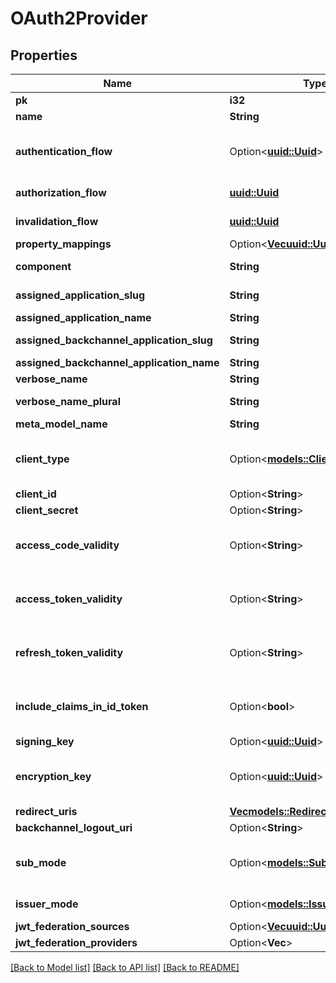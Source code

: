 # OAuth2Provider

## Properties

Name | Type | Description | Notes
------------ | ------------- | ------------- | -------------
**pk** | **i32** |  | [readonly]
**name** | **String** |  | 
**authentication_flow** | Option<[**uuid::Uuid**](uuid::Uuid.md)> | Flow used for authentication when the associated application is accessed by an un-authenticated user. | [optional]
**authorization_flow** | [**uuid::Uuid**](uuid::Uuid.md) | Flow used when authorizing this provider. | 
**invalidation_flow** | [**uuid::Uuid**](uuid::Uuid.md) | Flow used ending the session from a provider. | 
**property_mappings** | Option<[**Vec<uuid::Uuid>**](uuid::Uuid.md)> |  | [optional]
**component** | **String** | Get object component so that we know how to edit the object | [readonly]
**assigned_application_slug** | **String** | Internal application name, used in URLs. | [readonly]
**assigned_application_name** | **String** | Application's display Name. | [readonly]
**assigned_backchannel_application_slug** | **String** | Internal application name, used in URLs. | [readonly]
**assigned_backchannel_application_name** | **String** | Application's display Name. | [readonly]
**verbose_name** | **String** | Return object's verbose_name | [readonly]
**verbose_name_plural** | **String** | Return object's plural verbose_name | [readonly]
**meta_model_name** | **String** | Return internal model name | [readonly]
**client_type** | Option<[**models::ClientTypeEnum**](ClientTypeEnum.md)> | Confidential clients are capable of maintaining the confidentiality of their credentials. Public clients are incapable | [optional]
**client_id** | Option<**String**> |  | [optional]
**client_secret** | Option<**String**> |  | [optional]
**access_code_validity** | Option<**String**> | Access codes not valid on or after current time + this value (Format: hours=1;minutes=2;seconds=3). | [optional]
**access_token_validity** | Option<**String**> | Tokens not valid on or after current time + this value (Format: hours=1;minutes=2;seconds=3). | [optional]
**refresh_token_validity** | Option<**String**> | Tokens not valid on or after current time + this value (Format: hours=1;minutes=2;seconds=3). | [optional]
**include_claims_in_id_token** | Option<**bool**> | Include User claims from scopes in the id_token, for applications that don't access the userinfo endpoint. | [optional]
**signing_key** | Option<[**uuid::Uuid**](uuid::Uuid.md)> | Key used to sign the tokens. | [optional]
**encryption_key** | Option<[**uuid::Uuid**](uuid::Uuid.md)> | Key used to encrypt the tokens. When set, tokens will be encrypted and returned as JWEs. | [optional]
**redirect_uris** | [**Vec<models::RedirectUri>**](RedirectURI.md) |  | 
**backchannel_logout_uri** | Option<**String**> |  | [optional]
**sub_mode** | Option<[**models::SubModeEnum**](SubModeEnum.md)> | Configure what data should be used as unique User Identifier. For most cases, the default should be fine. | [optional]
**issuer_mode** | Option<[**models::IssuerModeEnum**](IssuerModeEnum.md)> | Configure how the issuer field of the ID Token should be filled. | [optional]
**jwt_federation_sources** | Option<[**Vec<uuid::Uuid>**](uuid::Uuid.md)> |  | [optional]
**jwt_federation_providers** | Option<**Vec<i32>**> |  | [optional]

[[Back to Model list]](../README.md#documentation-for-models) [[Back to API list]](../README.md#documentation-for-api-endpoints) [[Back to README]](../README.md)


